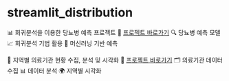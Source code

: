 # streamlit_distribution

📊 회귀분석을 이용한 당뇨병 예측 프로젝트
🔗 [프로젝트 바로가기](https://appdistribution-kmux58esnfdwpmkymqtj4r.streamlit.app)
🔍 당뇨병 예측 모델
📈 회귀분석 기법 활용
🤖 머신러닝 기반 예측

🏥 지역별 의료기관 현황 수집, 분석 및 시각화
🔗 [프로젝트 바로가기](https://appdistribution-8hxhekazndn4kdzy2rnvvt.streamlit.app)
🗂️ 의료기관 데이터 수집
📊 데이터 분석
🌍 지역별 시각화
